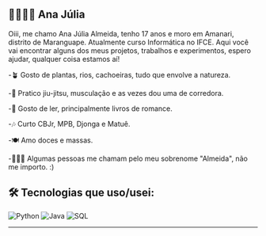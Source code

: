 ## 👩🏽‍💻💫 Ana Júlia 

 Oiii, me chamo Ana Júlia Almeida, tenho 17 anos e moro em Amanari, distrito de Maranguape. 
Atualmente curso Informática no IFCE. 
Aqui você vai encontrar alguns dos meus projetos, trabalhos e experimentos, espero ajudar, qualquer coisa estamos aí!

-🪴 Gosto de plantas, rios, cachoeiras, tudo que envolve a natureza. 

-🥋 Pratico jiu-jitsu, musculação e as vezes dou uma de corredora. 

-📖 Gosto de ler, principalmente livros de romance. 

-🎶 Curto CBJr, MPB, Djonga e Matuê. 

-🍽️ Amo doces e massas.  

-🙋🏽‍♀️ Algumas pessoas me chamam pelo meu sobrenome "Almeida", não me importo. :)

## 🛠️ Tecnologias que uso/usei:

![Python](https://img.shields.io/badge/-Python-3776AB?style=flat&logo=python&logoColor=white)
![Java](https://img.shields.io/badge/-Java-007396?style=flat&logo=java&logoColor=white)
![SQL](https://img.shields.io/badge/-SQL-4479A1?style=flat&logo=postgresql&logoColor=white)

---

